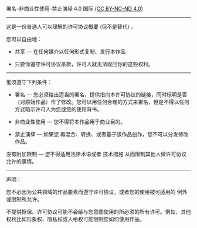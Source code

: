 署名-非商业性使用-禁止演绎 4.0 国际 [(CC BY-NC-ND 4.0)](https://creativecommons.org/licenses/by-nc-nd/4.0/deed.zh)

-----

这是一份普通人可以理解的许可协议概要 (但不是替代) 。

您可以自由地：

- 共享 — 在任何媒介以任何形式复制、发行本作品

- 只要你遵守许可协议条款，许可人就无法收回你的这些权利。

-----

惟须遵守下列条件：

- 署名 — 您必须给出适当的署名，提供指向本许可协议的链接，同时标明是否（对原始作品）作了修改。您可以用任何合理的方式来署名，但是不得以任何方式暗示许可人为您或您的使用背书。

- 非商业性使用 — 您不得将本作品用于商业目的。

- 禁止演绎 — 如果您 再混合、转换、或者基于该作品创作，您不可以分发修改作品。

没有附加限制 — 您不得适用法律术语或者 技术措施 从而限制其他人做许可协议允许的事情。

-----

声明：

您不必因为公共领域的作品要素而遵守许可协议，或者您的使用被可适用的 例外或限制所允许。

不提供担保。许可协议可能不会给与您意图使用的所必须的所有许可。例如，其他权利比如形象权、隐私权或人格权可能限制您如何使用作品。

